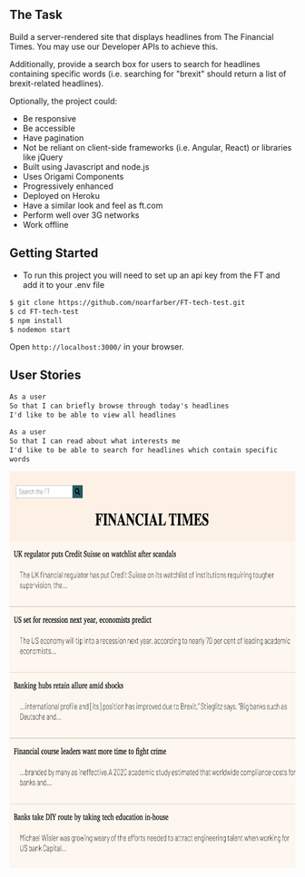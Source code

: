 ## The Task

Build a server-rendered site that displays headlines from The Financial Times. 
You may use our Developer APIs to achieve this.

Additionally, provide a search box for users to search for headlines containing specific words (i.e. searching for "brexit" should return a list of brexit-related headlines).

Optionally, the project could:

- Be responsive
- Be accessible
- Have pagination
- Not be reliant on client-side frameworks (i.e. Angular, React) or libraries like jQuery
- Built using Javascript and node.js
- Uses Origami Components
- Progressively enhanced
- Deployed on Heroku
- Have a similar look and feel as ft.com
- Perform well over 3G networks
- Work offline


## Getting Started

* To run this project you will need to set up an api key from the FT and add it to your .env file

```
$ git clone https://github.com/noarfarber/FT-tech-test.git
$ cd FT-tech-test
$ npm install
$ nodemon start
```
Open `http://localhost:3000/` in your browser.


## User Stories
```
As a user
So that I can briefly browse through today's headlines
I'd like to be able to view all headlines
```
```
As a user
So that I can read about what interests me
I'd like to be able to search for headlines which contain specific words
```
<img src="public/images/homepage.png" width="600" height="700" />
